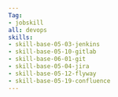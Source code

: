 ```yaml
---
Tag: 
- jobskill
all: devops
skills:
- skill-base-05-03-jenkins
- skill-base-05-10-gitlab
- skill-base-06-01-git
- skill-base-05-04-jira
- skill-base-05-12-flyway
- skill-base-05-19-confluence
---
```

